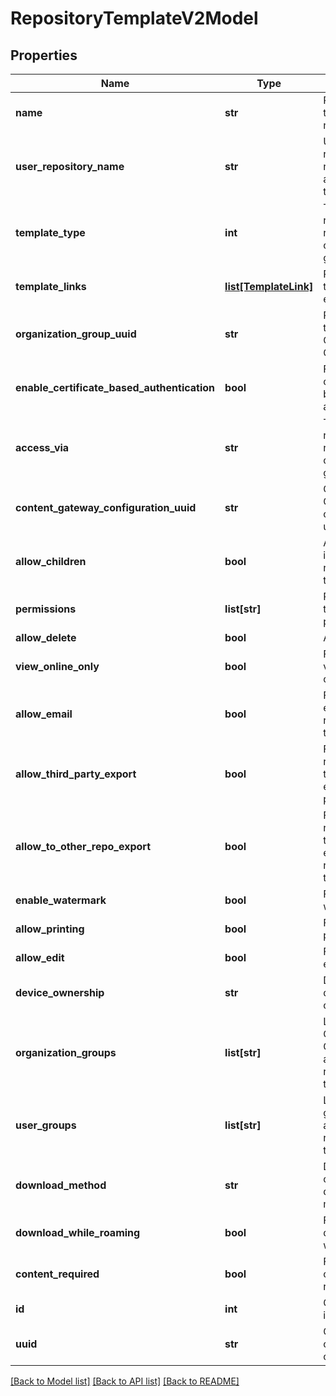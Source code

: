 # RepositoryTemplateV2Model

## Properties
Name | Type | Description | Notes
------------ | ------------- | ------------- | -------------
**name** | **str** | Repository template name. | [optional] 
**user_repository_name** | **str** | User repository name for automatic templates. | [optional] 
**template_type** | **int** | To allow routing of requests via content gateway. | [optional] 
**template_links** | [**list[TemplateLink]**](TemplateLink.md) | Repository template endpoint. | [optional] 
**organization_group_uuid** | **str** | Repository template Organization Group uuid. | [optional] 
**enable_certificate_based_authentication** | **bool** | Flag to enable certificate based authentication. | [optional] 
**access_via** | **str** | To allow routing of requests via content gateway. | [optional] 
**content_gateway_configuration_uuid** | **str** | Content Gateway configuration uuid. | [optional] 
**allow_children** | **bool** | Allow inheritance in repository template. | [optional] 
**permissions** | **list[str]** | Repository template permissions. | [optional] 
**allow_delete** | **bool** | Allow delete. | [optional] 
**view_online_only** | **bool** | Flag to allow view online or offline. | [optional] 
**allow_email** | **bool** | Flag to allow email the repository template. | [optional] 
**allow_third_party_export** | **bool** | Flag to allow repository template export to third party apps. | [optional] 
**allow_to_other_repo_export** | **bool** | Flag to allow repsitory template export to other repository template. | [optional] 
**enable_watermark** | **bool** | Flag to allow watermark. | [optional] 
**allow_printing** | **bool** | Flag to allow printing. | [optional] 
**allow_edit** | **bool** | Flag to allow edit. | [optional] 
**device_ownership** | **str** | Defines the device ownership. | [optional] 
**organization_groups** | **list[str]** | List of Organization Groups assigned to repository template. | [optional] 
**user_groups** | **list[str]** | List of user groups assigned to repository template. | [optional] 
**download_method** | **str** | Defines the content download method. | [optional] 
**download_while_roaming** | **bool** | Flag to allow download while roaming. | [optional] 
**content_required** | **bool** | Flag to mark content is required. | [optional] 
**id** | **int** | Gets or sets identifier. | [optional] 
**uuid** | **str** | Gets or sets current objects UUID. | [optional] 

[[Back to Model list]](../README.md#documentation-for-models) [[Back to API list]](../README.md#documentation-for-api-endpoints) [[Back to README]](../README.md)


